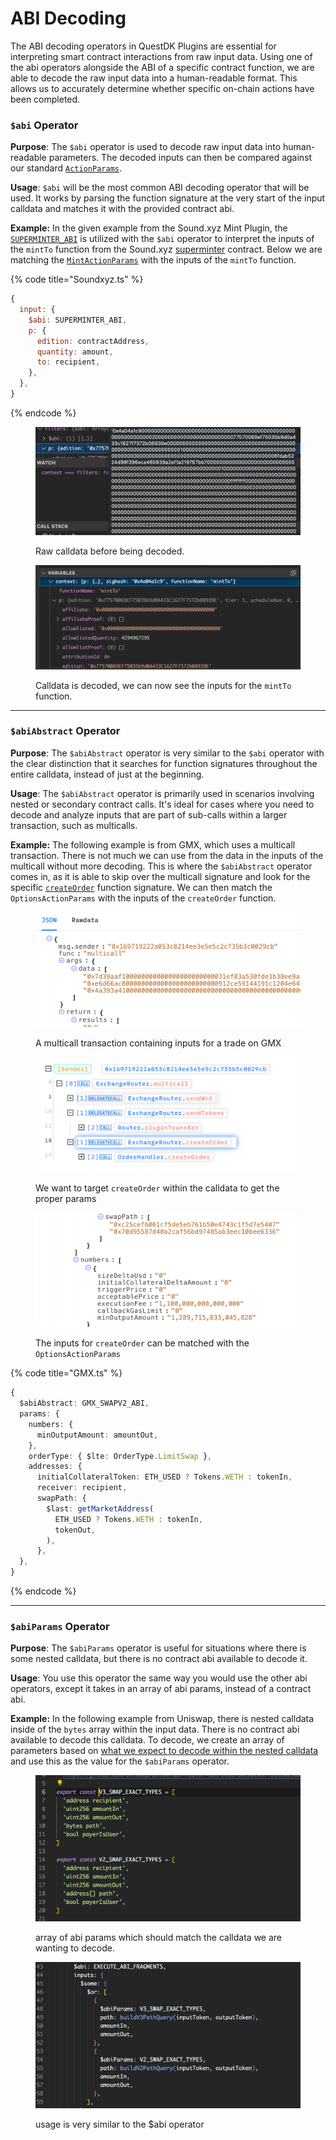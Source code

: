 # ABI Decoding

The ABI decoding operators in QuestDK Plugins are essential for interpreting smart contract interactions from raw input data. Using one of the abi operators alongside the ABI of a specific contract function, we are able to decode the raw input data into a human-readable format. This allows us to accurately determine whether specific on-chain actions have been completed.

### `$abi` Operator

**Purpose**: The `$abi` operator is used to decode raw input data into human-readable parameters. The decoded inputs can then be compared against our standard [`ActionParams`](https://github.com/rabbitholegg/questdk/blob/main/src/actions/types.ts#L73).

**Usage**: `$abi` will be the most common ABI decoding operator that will be used. It works by parsing the function signature at the very start of the input calldata and matches it with the provided contract abi.

**Example:**  In the given example from the Sound.xyz Mint Plugin, the [`SUPERMINTER_ABI`](https://github.com/rabbitholegg/questdk-plugins/blob/main/packages/soundxyz/src/constants.ts#L3) is utilized with the `$abi` operator to interpret the inputs of the `mintTo` function from the Sound.xyz [superminter](https://optimistic.etherscan.io/address/0x0000000000cf4558c36229ac0026ee16d3ae35cd) contract. Below we are matching the [`MintActionParams`](https://github.com/rabbitholegg/questdk/blob/main/src/actions/types.ts#L44) with the inputs of the `mintTo` function.

{% code title="Soundxyz.ts" %}
```javascript
{
  input: {
    $abi: SUPERMINTER_ABI,
    p: {
      edition: contractAddress,
      quantity: amount,
      to: recipient,
    },
  },
}
```
{% endcode %}

<div>

<figure><img src="../../../.gitbook/assets/abi1.png" alt=""><figcaption><p>Raw calldata before being decoded. </p></figcaption></figure>

 

<figure><img src="../../../.gitbook/assets/abi2.webp" alt=""><figcaption><p>Calldata is decoded, we can now see the inputs for the <code>mintTo</code> function.</p></figcaption></figure>

</div>

***

### `$abiAbstract` Operator

**Purpose**: The `$abiAbstract` operator is very similar to the `$abi` operator with the clear distinction that it searches for function signatures throughout the entire calldata, instead of just at the beginning.

**Usage**: The `$abiAbstract` operator is primarily used in scenarios involving nested or secondary contract calls. It's ideal for cases where you need to decode and analyze inputs that are part of sub-calls within a larger transaction, such as multicalls.

**Example:**  The following example is from GMX, which uses a multicall transaction. There is not much we can use from the data in the inputs of the multicall without more decoding. This is where the `$abiAbstract` operator comes in, as it is able to skip over the multicall signature and look for the specific [`createOrder`](https://github.com/rabbitholegg/questdk-plugins/blob/main/packages/gmx/src/abi.ts#L149) function signature. We can then match the `OptionsActionParams` with the inputs of the `createOrder` function.

<div>

<figure><img src="../../../.gitbook/assets/abi3.webp" alt=""><figcaption><p>A multicall transaction containing inputs for a trade on GMX</p></figcaption></figure>

 

<figure><img src="../../../.gitbook/assets/abi4.webp" alt=""><figcaption><p>We want to target <code>createOrder</code> within the calldata to get the proper params</p></figcaption></figure>

 

<figure><img src="../../../.gitbook/assets/abi5.webp" alt=""><figcaption><p>The inputs for <code>createOrder</code> can be matched with the <code>OptionsActionParams</code></p></figcaption></figure>

</div>

{% code title="GMX.ts" %}
```typescript
{
  $abiAbstract: GMX_SWAPV2_ABI,
  params: {
    numbers: {
      minOutputAmount: amountOut,
    },
    orderType: { $lte: OrderType.LimitSwap },
    addresses: {
      initialCollateralToken: ETH_USED ? Tokens.WETH : tokenIn,
      receiver: recipient,
      swapPath: {
        $last: getMarketAddress(
          ETH_USED ? Tokens.WETH : tokenIn,
          tokenOut,
        ),
      },
  },
}
```
{% endcode %}

***

### `$abiParams` Operator

**Purpose**:  The `$abiParams` operator is useful for situations where there is some nested calldata, but there is no contract abi available to decode it.

**Usage**:  You use this operator the same way you would use the other abi operators, except it takes in an array of abi params, instead of a contract abi.

**Example:**  In the following example from Uniswap, there is nested calldata inside of the `bytes` array within the input data. There is no contract abi available to decode this calldata. To decode, we create an array of parameters based on [what we expect to decode within the nested calldata](https://github.com/Uniswap/universal-router-sdk/blob/6ec60ce9ff2853e236ba8f40a3aaa8819a97bd8b/src/utils/routerCommands.ts#L74) and use this as the value for the `$abiParams` operator.

<div>

<figure><img src="../../../.gitbook/assets/abi7.webp" alt=""><figcaption><p>array of abi params which should match the calldata we are wanting to decode. </p></figcaption></figure>

 

<figure><img src="../../../.gitbook/assets/abi8.png" alt=""><figcaption><p>usage is very similar to the $abi operator</p></figcaption></figure>

</div>
